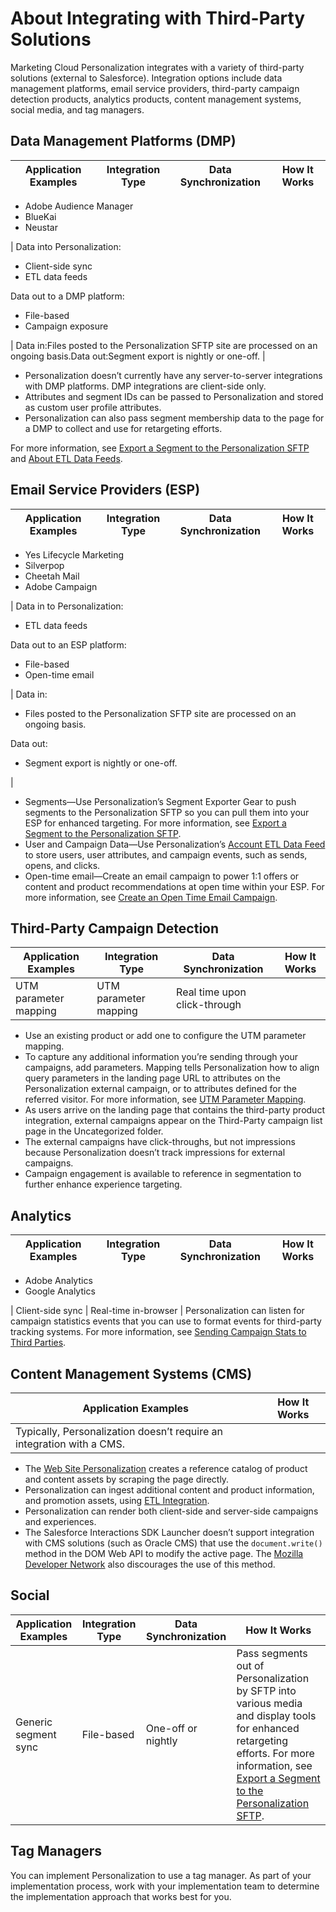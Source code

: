 

# About Integrating with Third-Party Solutions

Marketing Cloud Personalization integrates with a variety of third-party
solutions (external to Salesforce). Integration options include data
management platforms, email service providers, third-party campaign detection
products, analytics products, content management systems, social media, and
tag managers.

## Data Management Platforms (DMP)

Application Examples  | Integration Type  | Data Synchronization  | How It Works   
---|---|---|---  
  
  * Adobe Audience Manager
  * BlueKai
  * Neustar

|  Data into Personalization:

  * Client-side sync
  * ETL data feeds

Data out to a DMP platform:

  * File-based
  * Campaign exposure

| Data in:Files posted to the Personalization SFTP site are processed on an ongoing basis.Data out:Segment export is nightly or one-off. | 

  * Personalization doesn’t currently have any server-to-server integrations with DMP platforms. DMP integrations are client-side only.
  * Attributes and segment IDs can be passed to Personalization and stored as custom user profile attributes.
  * Personalization can also pass segment membership data to the page for a DMP to collect and use for retargeting efforts.

For more information, see [Export a Segment to the Personalization
SFTP](https://help.salesforce.com/s/articleView?id=sf.mc_pers_segment_export_sftp.htm&language=en_US&type=5
"Set up a nightly feed or a one-time export to synchronize segments with the
Personalization SFTP. You can then use these segments in other systems to
target cross-channel communications. For example, you can synchronize a
segment to Marketing Cloud to target a specific group with an email
communication.") and [About ETL Data
Feeds](https://help.salesforce.com/s/articleView?id=sf.mc_pers_etl_integration_about.htm&language=en_US&type=5
"Learn more about loading data into Marketing Cloud Personalization.").  
  
## Email Service Providers (ESP)

Application Examples  | Integration Type  |  Data Synchronization  | How It Works  
---|---|---|---  
  
  * Yes Lifecycle Marketing
  * Silverpop
  * Cheetah Mail
  * Adobe Campaign

| Data in to Personalization:

  * ETL data feeds

Data out to an ESP platform:

  * File-based
  * Open-time email

| Data in:

  * Files posted to the Personalization SFTP site are processed on an ongoing basis.

Data out:

  * Segment export is nightly or one-off.

|

  * Segments—Use Personalization’s Segment Exporter Gear to push segments to the Personalization SFTP so you can pull them into your ESP for enhanced targeting. For more information, see [Export a Segment to the Personalization SFTP](https://help.salesforce.com/s/articleView?id=sf.mc_pers_segment_export_sftp.htm&language=en_US&type=5 "Set up a nightly feed or a one-time export to synchronize segments with the Personalization SFTP. You can then use these segments in other systems to target cross-channel communications. For example, you can synchronize a segment to Marketing Cloud to target a specific group with an email communication.").
  * User and Campaign Data—Use Personalization’s [Account ETL Data Feed](https://help.salesforce.com/s/articleView?id=sf.mc_pers_etl_account_data_feed.htm&language=en_US&type=5 "Use the Account ETL data feed to update account information in Unified Account Profiles.") to store users, user attributes, and campaign events, such as sends, opens, and clicks.
  * Open-time email—Create an email campaign to power 1:1 offers or content and product recommendations at open time within your ESP. For more information, see [Create an Open Time Email Campaign](https://help.salesforce.com/s/articleView?id=sf.mc_pers_email_campaign_create.htm&language=en_US&type=5 "Generate a block of HTML code for an Open Time Email campaign and use it in your existing email marketing service to add personalized content for each recipient. After creating an Open Time Email campaign, you can clone it and reuse it with the same recipe for additional campaigns. You can also add exclusions and inclusions to your campaigns to tailor them to your overall email strategy."). 

  
  
## Third-Party Campaign Detection

Application Examples  | Integration Type  | Data Synchronization  | How It Works   
---|---|---|---  
UTM parameter mapping | UTM parameter mapping | Real time upon click-through | 

  * Use an existing product or add one to configure the UTM parameter mapping.
  * To capture any additional information you’re sending through your campaigns, add parameters. Mapping tells Personalization how to align query parameters in the landing page URL to attributes on the Personalization external campaign, or to attributes defined for the referred visitor. For more information, see [UTM Parameter Mapping](https://help.salesforce.com/s/articleView?id=sf.mc_pers_third_party_utm_parameter_mapping.htm&language=en_US&type=5 "UTM parameters are customizable codes that you use in URLs and links to track and measure the success of various aspects of your third-party campaigns. UTM parameters can track traffic, referral sources, external campaigns, keywords, and content zones.").
  * As users arrive on the landing page that contains the third-party product integration, external campaigns appear on the Third-Party campaign list page in the Uncategorized folder.
  * The external campaigns have click-throughs, but not impressions because Personalization doesn’t track impressions for external campaigns.
  * Campaign engagement is available to reference in segmentation to further enhance experience targeting.

  
  
## Analytics

Application Examples  | Integration Type  | Data Synchronization  | How It Works   
---|---|---|---  
  
  * Adobe Analytics
  * Google Analytics

| Client-side sync | Real-time in-browser | Personalization can listen for campaign statistics events that you can use to format events for third-party tracking systems. For more information, see [Sending Campaign Stats to Third Parties](https://developer.salesforce.com/docs/marketing/personalization/guide/campaign-stats-tracking.html?q=data+campaign+stat+events#sending-campaign-stats-to-third-parties).  
  
## Content Management Systems (CMS)

Application Examples  | How It Works   
---|---  
Typically, Personalization doesn’t require an integration with a CMS. | 

  * The [Web Site Personalization](https://help.salesforce.com/s/articleView?id=sf.mc_pers_web_sdk_integration.htm&language=en_US&type=5 "Integrate Marketing Cloud Personalization with your organization's web site. During implementation, your development team works with Salesforce to create your organization’s site map and plan your web integration.") creates a reference catalog of product and content assets by scraping the page directly.
  * Personalization can ingest additional content and product information, and promotion assets, using [ETL Integration](https://help.salesforce.com/s/articleView?id=sf.mc_pers_etl_integration.htm&language=en_US&type=5 "Ingest data into Marketing Cloud Personalization using ETL data feeds. ETL integration lets you batch load data using CSV files that are generated externally. Update the catalog, import and export segments, upload historical data, and more. You import CSV files using an SFTP site or uploading them manually.").
  * Personalization can render both client-side and server-side campaigns and experiences.
  * The Salesforce Interactions SDK Launcher doesn’t support integration with CMS solutions (such as Oracle CMS) that use the `document.write()` method in the DOM Web API to modify the active page. The [Mozilla Developer Network](https://developer.mozilla.org/en-US/docs/Web/API/Document/write) also discourages the use of this method.

  
  
## Social

Application Examples  | Integration Type  | Data Synchronization  | How It Works  
---|---|---|---  
Generic segment sync  | File-based  | One-off or nightly  | Pass segments out of Personalization by SFTP into various media and display tools for enhanced retargeting efforts. For more information, see [Export a Segment to the Personalization SFTP](https://help.salesforce.com/s/articleView?id=sf.mc_pers_segment_export_sftp.htm&language=en_US&type=5 "Set up a nightly feed or a one-time export to synchronize segments with the Personalization SFTP. You can then use these segments in other systems to target cross-channel communications. For example, you can synchronize a segment to Marketing Cloud to target a specific group with an email communication.").   
  
## Tag Managers

You can implement Personalization to use a tag manager. As part of your
implementation process, work with your implementation team to determine the
implementation approach that works best for you.

